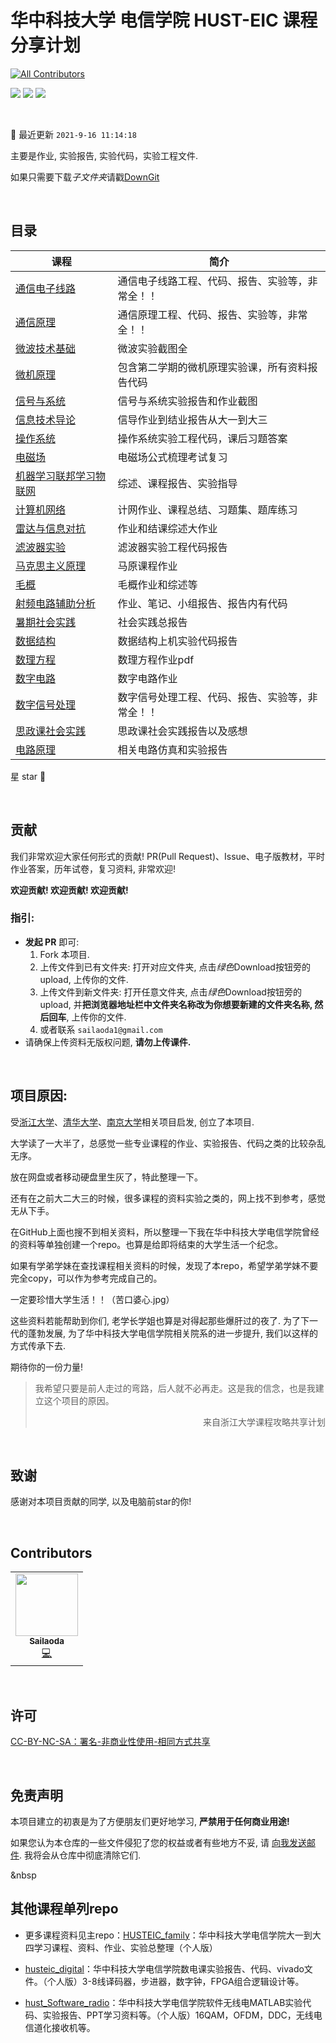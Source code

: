 # 华中科技大学 电信学院 HUST-EIC 课程分享计划

<!-- ALL-CONTRIBUTORS-BADGE:START - Do not remove or modify this section -->
[![All Contributors](https://cdn.jsdelivr.net/gh/sailaoda/sai_img//img/3/all_contributors-1-orange.svg)](#contributors-)
<!-- ALL-CONTRIBUTORS-BADGE:END -->

[![](https://img.shields.io/github/repo-size/sailaoda/HUSTEIC_family.svg)](https://img.shields.io/github/repo-size/sailaoda/HUSTEIC_family.svg) [![](https://img.shields.io/github/stars/sailaoda/HUSTEIC_family.svg)](https://img.shields.io/github/stars/ZhangYikaii/NJUCS-Course-Material-from-YikaiZhang.svg) [![](https://img.shields.io/github/forks/sailaoda/HUSTEIC_family.svg)](https://img.shields.io/github/forks/sailaoda/HUSTEIC_family.svg)

&nbsp;

:notebook_with_decorative_cover: 最近更新 `2021-9-16 11:14:18`

主要是作业, 实验报告, 实验代码，实验工程文件.

如果只需要下载*子文件夹*请戳[DownGit](https://yehonal.github.io/DownGit/#/home)

&nbsp;

## 目录

| 课程                                               | 简介                                             |
| -------------------------------------------------- | ------------------------------------------------ |
| [通信电子线路](./通信电子线路)                     | 通信电子线路工程、代码、报告、实验等，非常全！！ |
| [通信原理](./通信原理)                             | 通信原理工程、代码、报告、实验等，非常全！！     |
| [微波技术基础](./微波技术基础)                     | 微波实验截图全                                   |
| [微机原理](./微机原理)                             | 包含第二学期的微机原理实验课，所有资料报告代码   |
| [信号与系统](./信号与系统)                         | 信号与系统实验报告和作业截图                     |
| [信息技术导论](./信息技术导论)                     | 信导作业到结业报告从大一到大三                   |
| [操作系统](./操作系统)                             | 操作系统实验工程代码，课后习题答案               |
| [电磁场](./电磁场)                                 | 电磁场公式梳理考试复习                           |
| [机器学习联邦学习物联网](./机器学习联邦学习物联网) | 综述、课程报告、实验指导                         |
| [计算机网络](./计算机网络)                         | 计网作业、课程总结、习题集、题库练习             |
| [雷达与信息对抗](./雷达与信息对抗)                 | 作业和结课综述大作业                             |
| [滤波器实验](./滤波器实验)                         | 滤波器实验工程代码报告                           |
| [马克思主义原理](./马克思主义原理)                 | 马原课程作业                                     |
| [毛概](./毛概)                                     | 毛概作业和综述等                                 |
| [射频电路辅助分析](./射频电路辅助分析)             | 作业、笔记、小组报告、报告内有代码               |
| [暑期社会实践](./暑期社会实践)                     | 社会实践总报告                                   |
| [数据结构](./数据结构)                             | 数据结构上机实验代码报告                         |
| [数理方程](./数理方程)                             | 数理方程作业pdf                                  |
| [数字电路](./数字电路)                             | 数字电路作业                                     |
| [数字信号处理](./数字信号处理)                     | 数字信号处理工程、代码、报告、实验等，非常全！！ |
| [思政课社会实践](./思政课社会实践)                 | 思政课社会实践报告以及感想                       |
| [电路原理](./电路原理)                             | 相关电路仿真和实验报告                           |

星 star :night_with_stars:

&nbsp;



## 贡献

我们非常欢迎大家任何形式的贡献! PR(Pull Request)、Issue、电子版教材，平时作业答案，历年试卷，复习资料, 非常欢迎!

**欢迎贡献! 欢迎贡献! 欢迎贡献!**



### 指引:

+ **发起 PR** 即可:
  1. Fork 本项目.
  2. 上传文件到已有文件夹: 打开对应文件夹, 点击*绿色*Download按钮旁的upload, 上传你的文件.
  3. 上传文件到新文件夹: 打开任意文件夹, 点击*绿色*Download按钮旁的upload, 并**把浏览器地址栏中文件夹名称改为你想要新建的文件夹名称, 然后回车**, 上传你的文件.
  4. 或者联系 `sailaoda1@gmail.com`
+ 请确保上传资料无版权问题, **请勿上传课件.**

&nbsp;

## 项目原因:

受[浙江大学](https://github.com/QSCTech/zju-icicles)、[清华大学](https://github.com/Salensoft/thu-cst-cracker)、[南京大学](https://github.com/ZhangYikaii/NJUCS-Course-Material.git)相关项目启发, 创立了本项目.

大学读了一大半了，总感觉一些专业课程的作业、实验报告、代码之类的比较杂乱无序。

放在网盘或者移动硬盘里生灰了，特此整理一下。

还有在之前大二大三的时候，很多课程的资料实验之类的，网上找不到参考，感觉无从下手。

在GitHub上面也搜不到相关资料，所以整理一下我在华中科技大学电信学院曾经的资料等单独创建一个repo。也算是给即将结束的大学生活一个纪念。

如果有学弟学妹在查找课程相关资料的时候，发现了本repo，希望学弟学妹不要完全copy，可以作为参考完成自己的。

一定要珍惜大学生活！！（苦口婆心.jpg）

这些资料若能帮助到你们, 老学长学姐也算是对得起那些爆肝过的夜了. 为了下一代的蓬勃发展, 为了华中科技大学电信学院相关院系的进一步提升, 我们以这样的方式传承下去.

期待你的一份力量!

> 我希望只要是前人走过的弯路，后人就不必再走。这是我的信念，也是我建立这个项目的原因。
>
> <p align="right">来自浙江大学课程攻略共享计划</p>


&nbsp;

## 致谢

感谢对本项目贡献的同学, 以及电脑前star的你!

&nbsp;

## Contributors

<!-- ALL-CONTRIBUTORS-LIST:START - Do not remove or modify this section -->
<!-- prettier-ignore-start -->
<!-- markdownlint-disable -->

<table>
  <tr>
    <td align="center"><a href="http://hackerwu.cn"><img src="https://cdn.jsdelivr.net/gh/sailaoda/sai_img//img/3/1.jpg" width="100px;" alt=""/><br /><sub><b>Sailaoda</b></sub></a><br /><a href="https://github.com/sailaoda/HUSTEIC_family/commits?author=sailaoda" title="Code">💻</a></td>

  </tr>
</table>

<!-- markdownlint-restore -->
<!-- prettier-ignore-end -->

<!-- ALL-CONTRIBUTORS-LIST:END -->

&nbsp;

## 许可

[CC-BY-NC-SA：署名-非商业性使用-相同方式共享](https://creativecommons.org/licenses/by-nc-sa/4.0/deed.zh)

&nbsp;

## 免责声明

本项目建立的初衷是为了方便朋友们更好地学习, **严禁用于任何商业用途!**

如果您认为本仓库的一些文件侵犯了您的权益或者有些地方不妥, 请 [向我发送邮件](mailto:sailaoda1@gmail.com). 我将会从仓库中彻底清除它们.


&nbsp
## 其他课程单列repo

- 更多课程资料见主repo：[HUSTEIC_family](https://github.com/sailaoda/HUSTEIC_family.git)：华中科技大学电信学院大一到大四学习课程、资料、作业、实验总整理（个人版）

- [husteic_digital](https://github.com/sailaoda/husteic_digital.git)：华中科技大学电信学院数电课实验报告、代码、vivado文件。（个人版）3-8线译码器，步进器，数字钟，FPGA组合逻辑设计等。

- [hust_Software_radio](https://github.com/sailaoda/hust_Software_radio.git)：华中科技大学电信学院软件无线电MATLAB实验代码、实验报告、PPT学习资料等。（个人版）16QAM，OFDM，DDC，无线电信道化接收机等。




























